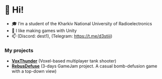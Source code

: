
# 👋 Hi!

- 🎓 I’m a student of the Kharkiv National University of Radioelectronics
- 💞️ I like making games with Unity
- 📫 (Discord: dest1), (Telegram: https://t.me/d3stiii)

### My projects

- [**VoxThunder**](https://www.youtube.com/watch?v=rKOnZ9RLkac) (Voxel-based multiplayer tank shooter)
- [**RebusDefuse**](https://www.youtube.com/watch?v=OZhtjLR59xE) (3-days GameJam project. A casual bomb-defusion game with a top-down view)
